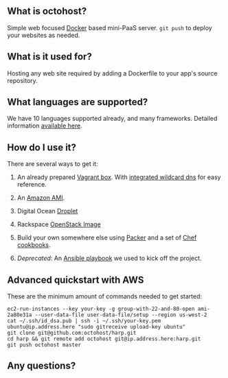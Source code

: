 ## What is octohost?

Simple web focused [Docker](http://www.docker.io) based mini-PaaS server. `git push` to deploy your websites as needed.

## What is it used for?

Hosting any web site required by adding a Dockerfile to your app's source repository.

## What languages are supported?

We have 10 languages supported already, and many frameworks. Detailed information [available here](/languages.html).

## How do I use it?

There are several ways to get it:

1. An already prepared [Vagrant box](https://github.com/octohost/octovagrant). With [integrated wildcard dns](http://octodev.io) for easy reference.

2. An [Amazon AMI](https://github.com/octohost/octohost-cookbook).

3. Digital Ocean [Droplet](https://github.com/octohost/octohost-cookbook)

4. Rackspace [OpenStack Image](https://github.com/octohost/octohost-cookbook)

5. Build your own somewhere else using [Packer](http://www.packer.io) and a set of [Chef cookbooks](https://github.com/octohost/octohost-cookbook).

6. _Deprecated_: An [Ansible playbook](https://github.com/octohost/octohost) we used to kick off the project.

## Advanced quickstart with AWS

These are the minimum amount of commands needed to get started:

```
ec2-run-instances --key your-key -g group-with-22-and-80-open ami-2a80e31a --user-data-file user-data-file/setup --region us-west-2
cat ~/.ssh/id_dsa.pub | ssh -i ~/.ssh/your-key.pem ubuntu@ip.address.here "sudo gitreceive upload-key ubuntu"
git clone git@github.com:octohost/harp.git
cd harp && git remote add octohost git@ip.address.here:harp.git
git push octohost master
```

## Any questions?
